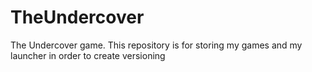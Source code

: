 # TheUndercover
The Undercover game. This repository is for storing my games and my launcher in order to create versioning
